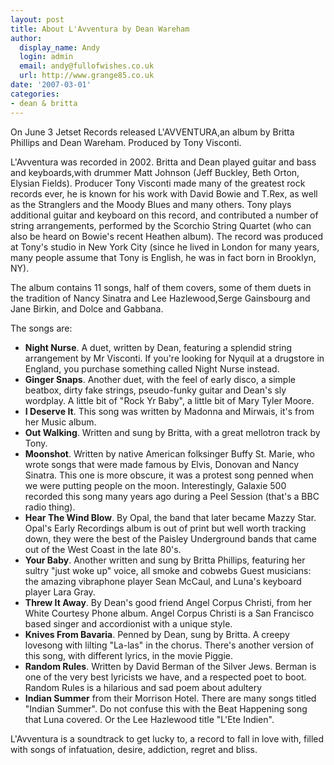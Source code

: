 ```yaml
---
layout: post
title: About L'Avventura by Dean Wareham
author:
  display_name: Andy
  login: admin
  email: andy@fullofwishes.co.uk
  url: http://www.grange85.co.uk
date: '2007-03-01'
categories:
- dean & britta
---
```


On June 3 Jetset Records released L'AVVENTURA,an album by Britta Phillips and Dean Wareham. Produced by Tony Visconti.

L'Avventura was recorded in 2002. Britta and Dean played guitar and bass and keyboards,with drummer Matt Johnson (Jeff Buckley, Beth Orton, Elysian Fields). Producer Tony Visconti made many of the greatest rock records ever, he is known for his work with David Bowie and T.Rex, as well as the Stranglers and the Moody Blues and many others. Tony plays additional guitar and keyboard on this record, and contributed a number of string arrangements, performed by the Scorchio String Quartet (who can also be heard on Bowie's recent Heathen album). The record was produced at Tony's studio in New York City (since he lived in London for many years, many people assume that Tony is English, he was in fact born in Brooklyn, NY).

The album contains 11 songs, half of them covers, some of them duets in the tradition of Nancy Sinatra and Lee Hazlewood,Serge Gainsbourg and Jane Birkin, and Dolce and Gabbana.

The songs are:


 - **Night Nurse**. A duet, written by Dean, featuring a splendid string arrangement by Mr Visconti. If you're looking for Nyquil at a drugstore in England, you purchase something called Night Nurse instead.
 - **Ginger Snaps**. Another duet, with the feel of early disco, a simple beatbox, dirty fake strings, pseudo-funky guitar and Dean's sly wordplay. A little bit of "Rock Yr Baby", a little bit of Mary Tyler Moore.
 - **I Deserve It**. This song was written by Madonna and Mirwais, it's from her Music album.
 - **Out Walking**. Written and sung by Britta, with a great mellotron track by Tony.
 - **Moonshot**. Written by native American folksinger Buffy St. Marie, who wrote songs that were made famous by Elvis, Donovan and Nancy Sinatra. This one is more obscure, it was a protest song penned when we were putting people on the moon. Interestingly, Galaxie 500 recorded this song many years ago during a Peel Session (that's a BBC radio thing).
 - **Hear The Wind Blow**. By Opal, the band that later became Mazzy Star. Opal's Early Recordings album is out of print but well worth tracking down, they were the best of the Paisley Underground bands that came out of the West Coast in the late 80's.
 - **Your Baby**. Another written and sung by Britta Phillips, featuring her sultry "just woke up" voice, all smoke and cobwebs Guest musicians: the amazing vibraphone player Sean McCaul, and Luna's keyboard player Lara Gray.
 - **Threw It Away**. By Dean's good friend Angel Corpus Christi, from her White Courtesy Phone album. Angel Corpus Christi is a San Francisco based singer and accordionist with a unique style.
 - **Knives From Bavaria**. Penned by Dean, sung by Britta. A creepy lovesong with lilting "La-las" in the chorus. There's another version of this song, with different lyrics, in the movie Piggie.
 - **Random Rules**. Written by David Berman of the Silver Jews. Berman is one of the very best lyricists we have, and a respected poet to boot. Random Rules is a hilarious and sad poem about adultery
 - **Indian Summer** from their Morrison Hotel. There are many songs titled "Indian Summer". Do not confuse this with the Beat Happening song that Luna covered. Or the Lee Hazlewood title "L'Ete Indien".

L'Avventura is a soundtrack to get lucky to, a record to fall in love with, filled with songs of infatuation, desire, addiction, regret and bliss.



